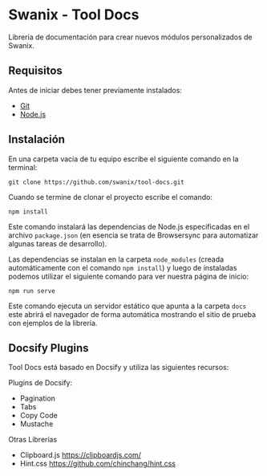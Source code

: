 # Swanix - Tool Docs

Libreria de documentación para crear nuevos módulos personalizados de Swanix.

## Requisitos

Antes de iniciar debes tener previamente instalados:

- [Git](https://git-scm.com/)
- [Node.js](https://nodejs.org/)

## Instalación

En una carpeta vacía de tu equipo escribe el siguiente comando en la terminal:

```
git clone https://github.com/swanix/tool-docs.git
```

Cuando se termine de clonar el proyecto escribe el comando:

```
npm install
```
Este comando instalará las dependencias de Node.js especificadas en el archivo `package.json` (en esencia se trata de Browsersync para automatizar algunas tareas de desarrollo).

Las dependencias se instalan en la carpeta `node_modules` (creada automáticamente con el comando `npm install`) y luego de instaladas podemos utilizar el siguiente comando para ver nuestra página de inicio:

```
npm run serve
```
Este comando ejecuta un servidor estático que apunta a la carpeta `docs` este abrirá el navegador de forma automática mostrando el sitio de prueba con ejemplos de la librería.

## Docsify Plugins

Tool Docs está basado en Docsify y utiliza las siguientes recursos:

Plugins de Docsify:

- Pagination
- Tabs
- Copy Code
- Mustache

Otras Librerías

- Clipboard.js https://clipboardjs.com/
- Hint.css https://github.com/chinchang/hint.css